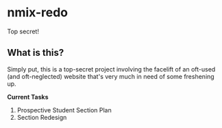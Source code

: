 # nmix-redo
Top secret!

## What is this?
Simply put, this is a top-secret project involving the facelift of an oft-used (and oft-neglected) website that's very much in need of some freshening up. 

**Current Tasks**

1. Prospective Student Section Plan
2. Section Redesign

